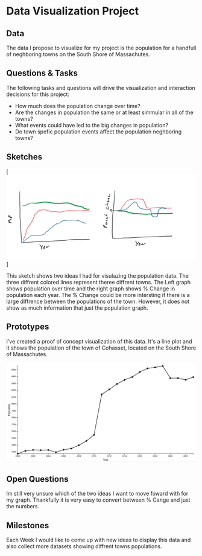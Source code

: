 # Data Visualization Project

## Data

The data I propose to visualize for my project is the population for a handfull of neghboring towns on the South Shore of Massachutes. 


## Questions & Tasks

The following tasks and questions will drive the visualization and interaction decisions for this project:

 * How much does the population change over time?
 * Are the changes in population the same or at least simmular in all of the towns?
 * What events could have led to the big changes in population?
 * Do town spefic population events affect the population neghboring towns?

## Sketches

[![image](https://raw.githubusercontent.com/Seano3/dataviz-project/refs/heads/master/Sketch.png)]

This sketch shows two ideas I had for visulazing the population data. The three diffrent colored lines represent theree diffrent towns. The Left graph shows population over time and the right graph shows % Change in population each year. The % Change could be more intersting if there is a large diffrence between the populations of the town. However, it does not show as much information that just the population graph. 


## Prototypes

I’ve created a proof of concept visualization of this data. It's a line plot and it shows the population of the town of Cohasset, located on the South Shore of Massachutes. 

[![image](https://raw.githubusercontent.com/Seano3/dataviz-project/refs/heads/master/Prototype.png)](https://vizhub.com/curran/eab039ad1765433cb51aad167d9deae4)


## Open Questions

Im still very unsure which of the two ideas I want to move foward with for my graph. Thankfully it is very easy to convert between % Cange and just the numbers. 

## Milestones

Each Week I would like to come up with new ideas to display this data and also collect more datasets showing diffrent towns populations. 
